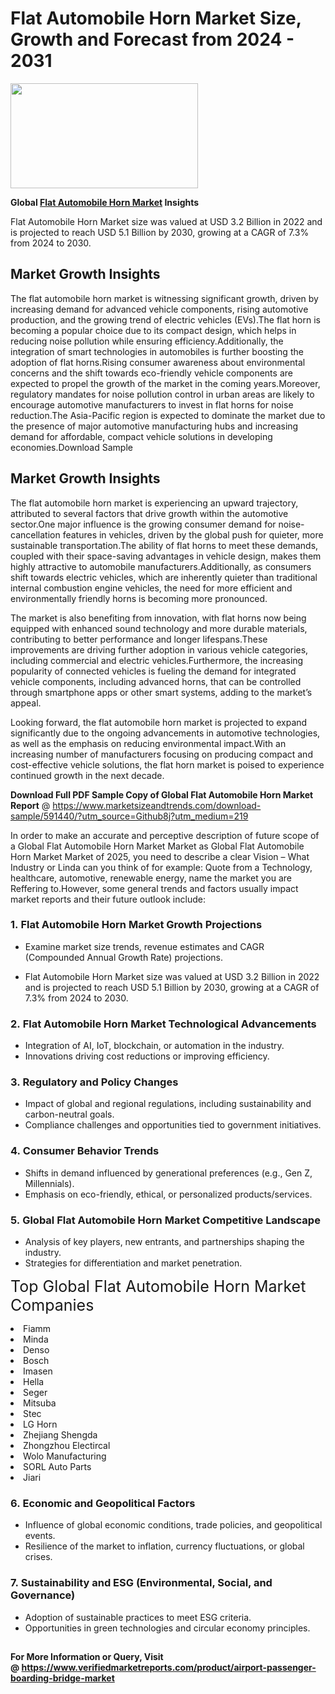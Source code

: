 <H1>Flat Automobile Horn Market Size, Growth and Forecast from 2024 - 2031</H1><img class="aligncenter size-medium wp-image-584254" src="https://thirdeyenews.in/wp-content/uploads/2024/09/Global-Market-Research-300x168.jpeg" alt="" width="300" height="168" /><p><strong>Global&nbsp;<a href="https://www.marketsizeandtrends.com/download-sample/591440/?utm_source=Github8j?utm_medium=219">Flat Automobile Horn Market</a> Insights</strong></p><p>Flat Automobile Horn Market size was valued at USD 3.2 Billion in 2022 and is projected to reach USD 5.1 Billion by 2030, growing at a CAGR of 7.3% from 2024 to 2030.</p><p><h2>Market Growth Insights</h2> <p>The flat automobile horn market is witnessing significant growth, driven by increasing demand for advanced vehicle components, rising automotive production, and the growing trend of electric vehicles (EVs).The flat horn is becoming a popular choice due to its compact design, which helps in reducing noise pollution while ensuring efficiency.Additionally, the integration of smart technologies in automobiles is further boosting the adoption of flat horns.Rising consumer awareness about environmental concerns and the shift towards eco-friendly vehicle components are expected to propel the growth of the market in the coming years.Moreover, regulatory mandates for noise pollution control in urban areas are likely to encourage automotive manufacturers to invest in flat horns for noise reduction.The Asia-Pacific region is expected to dominate the market due to the presence of major automotive manufacturing hubs and increasing demand for affordable, compact vehicle solutions in developing economies.Download Sample <h2>Market Growth Insights</h2> <p>The flat automobile horn market is experiencing an upward trajectory, attributed to several factors that drive growth within the automotive sector.One major influence is the growing consumer demand for noise-cancellation features in vehicles, driven by the global push for quieter, more sustainable transportation.The ability of flat horns to meet these demands, coupled with their space-saving advantages in vehicle design, makes them highly attractive to automobile manufacturers.Additionally, as consumers shift towards electric vehicles, which are inherently quieter than traditional internal combustion engine vehicles, the need for more efficient and environmentally friendly horns is becoming more pronounced.</p> <p>The market is also benefiting from innovation, with flat horns now being equipped with enhanced sound technology and more durable materials, contributing to better performance and longer lifespans.These improvements are driving further adoption in various vehicle categories, including commercial and electric vehicles.Furthermore, the increasing popularity of connected vehicles is fueling the demand for integrated vehicle components, including advanced horns, that can be controlled through smartphone apps or other smart systems, adding to the market’s appeal.</p> <p>Looking forward, the flat automobile horn market is projected to expand significantly due to the ongoing advancements in automotive technologies, as well as the emphasis on reducing environmental impact.With an increasing number of manufacturers focusing on producing compact and cost-effective vehicle solutions, the flat horn market is poised to experience continued growth in the next decade.</p> <p></p><p><span class=""><strong>Download Full PDF Sample Copy of Global Flat Automobile Horn Market Report</strong> @ <a href="https://www.marketsizeandtrends.com/download-sample/591440/?utm_source=Github8j?utm_medium=219" target="_blank">https://www.marketsizeandtrends.com/download-sample/591440/?utm_source=Github8j?utm_medium=219</a></span></p><p>In order to make an accurate and perceptive description of future scope of a Global&nbsp;Flat Automobile Horn Market Market as Global&nbsp;Flat Automobile Horn Market Market of 2025, you need to describe a clear Vision &ndash; What Industry or Linda can you think of for example: Quote from a Technology, healthcare, automotive, renewable energy, name the market you are Reffering to.However, some general trends and factors usually impact market reports and their future outlook include:</p><h3>1.&nbsp;<strong>Flat Automobile Horn Market Growth Projections</strong></h3><ul><li>Examine market size trends, revenue estimates and CAGR (Compounded Annual Growth Rate) projections.</li><li><p>Flat Automobile Horn Market size was valued at USD 3.2 Billion in 2022 and is projected to reach USD 5.1 Billion by 2030, growing at a CAGR of 7.3% from 2024 to 2030.</p></li></ul><h3>2.&nbsp;<strong>Flat Automobile Horn Market Technological Advancements</strong></h3><ul><li>Integration of AI, IoT, blockchain, or automation in the industry.</li><li>Innovations driving cost reductions or improving efficiency.</li></ul><h3>3.&nbsp;<strong>Regulatory and Policy Changes</strong></h3><ul><li>Impact of global and regional regulations, including sustainability and carbon-neutral goals.</li><li>Compliance challenges and opportunities tied to government initiatives.</li></ul><h3>4.&nbsp;<strong>Consumer Behavior Trends</strong></h3><ul><li>Shifts in demand influenced by generational preferences (e.g., Gen Z, Millennials).</li><li>Emphasis on eco-friendly, ethical, or personalized products/services.</li></ul><h3>5.&nbsp;<strong>Global Flat Automobile Horn Market Competitive Landscape</strong></h3><ul><li>Analysis of key players, new entrants, and partnerships shaping the industry.</li><li>Strategies for differentiation and market penetration.</li></ul><p data-pm-slice="1 1 []"><span style="color: inherit; font-family: inherit; font-size: 25px;">Top Global Flat Automobile Horn Market Companies</span></p><div class="" data-test-id=""><p><li>Fiamm</li><li> Minda</li><li> Denso</li><li> Bosch</li><li> Imasen</li><li> Hella</li><li> Seger</li><li> Mitsuba</li><li> Stec</li><li> LG Horn</li><li> Zhejiang Shengda</li><li> Zhongzhou Electircal</li><li> Wolo Manufacturing</li><li> SORL Auto Parts</li><li> Jiari</li></p></div><h3>6.&nbsp;<strong>Economic and Geopolitical Factors</strong></h3><ul><li>Influence of global economic conditions, trade policies, and geopolitical events.</li><li>Resilience of the market to inflation, currency fluctuations, or global crises.</li></ul><h3>7.&nbsp;<strong>Sustainability and ESG (Environmental, Social, and Governance)</strong></h3><ul><li>Adoption of sustainable practices to meet ESG criteria.</li><li>Opportunities in green technologies and circular economy principles.</li></ul><h2><strong style="font-size: 14px;">For More Information or Query, Visit @&nbsp;</strong><a style="background-color: #ffffff; font-size: 14px;" href="https://www.marketsizeandtrends.com/report/flat-automobile-horn-market/" target="_blank">https://www.verifiedmarketreports.com/product/airport-passenger-boarding-bridge-market</a></h2>